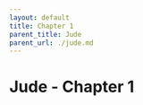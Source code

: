 ```yaml
---
layout: default
title: Chapter 1
parent_title: Jude
parent_url: ./jude.md
---
```


# Jude - Chapter 1
